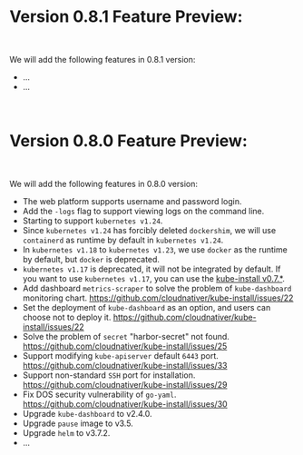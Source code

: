 # Version 0.8.1 Feature Preview:

<br>

We will add the following features in 0.8.1 version:

* ...
* ...


<br>



# Version 0.8.0 Feature Preview:

<br>

We will add the following features in 0.8.0 version:

* The web platform supports username and password login.
* Add the `-logs` flag to support viewing logs on the command line.
* Starting to support `kubernetes v1.24`.
* Since `kubernetes v1.24` has forcibly deleted `dockershim`, we will use `containerd` as runtime by default in `kubernetes v1.24`.
* In `kubernetes v1.18` to `kubernetes v1.23`, we use `docker` as the runtime by default, but `docker` is deprecated. 
* `kubernetes v1.17` is deprecated, it will not be integrated by default. If you want to use `kubernetes v1.17`, you can use the <a href="https://github.com/cloudnativer/kube-install/releases/tag/v0.7.4">kube-install v0.7.*</a>.
* Add dashboard `metrics-scraper` to solve the problem of `kube-dashboard` monitoring chart. https://github.com/cloudnativer/kube-install/issues/22
* Set the deployment of `kube-dashboard` as an option, and users can choose not to deploy it. https://github.com/cloudnativer/kube-install/issues/22
* Solve the problem of `secret` "harbor-secret" not found. https://github.com/cloudnativer/kube-install/issues/25
* Support modifying `kube-apiserver` default `6443` port. https://github.com/cloudnativer/kube-install/issues/33
* Support non-standard `SSH` port for installation. https://github.com/cloudnativer/kube-install/issues/29
* Fix DOS security vulnerability of `go-yaml`. https://github.com/cloudnativer/kube-install/issues/30
* Upgrade `kube-dashboard` to v2.4.0.
* Upgrade `pause` image to v3.5.
* Upgrade `helm` to v3.7.2.
* ...


<br>

